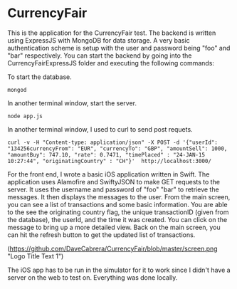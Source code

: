 # CurrencyFair
This is the application for the CurrencyFair test. The backend is written using ExpressJS with MongoDB for data storage. A very basic authentication scheme is setup with the user and password being "foo" and "bar" respectively. You can start the backend by going into the CurrencyFairExpressJS folder and executing the following commands:

To start the database.
```shell
mongod
```
In another terminal window, start the server.
```shell
node app.js
```

In another terminal window, I used to curl to send post requets.
```shell
curl -v -H "Content-type: application/json" -X POST -d '{"userId": "134256currencyFrom": "EUR", "currencyTo": "GBP", "amountSell": 1000, "amountBuy": 747.10, "rate": 0.7471, "timePlaced" : "24-JAN-15 10:27:44", "originatingCountry" : "CH"}'  http://localhost:3000/
```

For the front end, I wrote a basic iOS application written in Swift. The application uses Alamofire and SwiftyJSON to make GET requests to the server. It uses the username and password of "foo" "bar" to retrieve the messages. It then displays the messages to the user. From the main screen, you can see a list of transactions and some basic information. You are able to the see the originating country flag, the unique transactionID (given from the database), the userId, and the time it was created. You can click on the message to bring up a more detailed view. Back on the main screen, you can hit the refresh button to get the updated list of transactions.

(https://github.com/DaveCabrera/CurrencyFair/blob/master/screen.png "Logo Title Text 1")

The iOS app has to be run in the simulator for it to work since I didn't have a server on the web to test on. Everything was done locally.